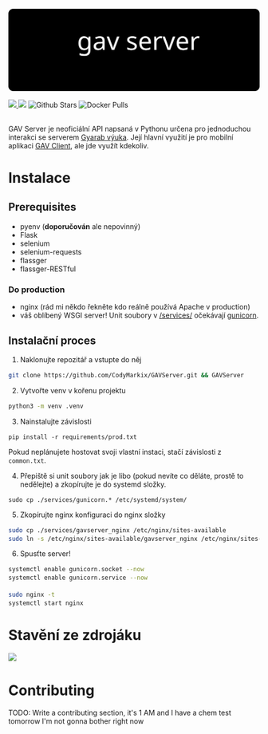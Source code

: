 ![repository logo](./assets/repologo.svg)


<div id="badges">
    <a href="https://gyarab.cz">
        <img alts="GyArab website" src="https://img.shields.io/badge/Gymnázium Arabská-blue?style=for-the-badge">
    </a>
    <img alts="Last Github Commit" src="https://img.shields.io/github/last-commit/CodyMarkix/GAVServer?style=for-the-badge">
    <img alt="Github Stars" src="https://img.shields.io/github/stars/CodyMarkix/GAVServer?style=for-the-badge">
    <img alt="Docker Pulls" src="https://img.shields.io/docker/pulls/markix124/gavserver?style=for-the-badge">
</div>

<br>

GAV Server je neoficiální API napsaná v Pythonu určena pro jednoduchou interakci se serverem [Gyarab výuka](https://vyuka.gyarab.cz). Její hlavní využití je pro mobilní aplikaci [GAV Client](https://github.com/CodyMarkix/GAVClient), ale jde využít kdekoliv.

# Instalace

## Prerequisites
- pyenv (**doporučován** ale nepovinný)
- Flask
- selenium
- selenium-requests
- flassger
- flassger-RESTful

### Do production

- nginx (rád mi někdo řekněte kdo reálně používá Apache v production)
- váš oblíbený WSGI server! Unit soubory v [/services/](../services/) očekávají [gunicorn](https://pypi.org/project/gunicorn).

## Instalační proces

1) Naklonujte repozitář a vstupte do něj

```bash
git clone https://github.com/CodyMarkix/GAVServer.git && GAVServer
```

2) Vytvořte venv v kořenu projektu

```bash
python3 -m venv .venv
```

3) Nainstalujte závislosti

```
pip install -r requirements/prod.txt
```

Pokud neplánujete hostovat svoji vlastní instaci, stačí závislosti z `common.txt`.

4) Přepiště si unit soubory jak je libo (pokud nevíte co děláte, prostě to nedělejte) a zkopírujte je do systemd složky.
```
sudo cp ./services/gunicorn.* /etc/systemd/system/
```

5) Zkopírujte nginx konfiguraci do nginx složky
```bash
sudo cp ./services/gavserver_nginx /etc/nginx/sites-available
sudo ln -s /etc/nginx/sites-available/gavserver_nginx /etc/nginx/sites-enabled/gavserver_nginx
```

6) Spusťte server!

```bash
systemctl enable gunicorn.socket --now
systemctl enable gunicorn.service --now

sudo nginx -t
systemctl start nginx
```

# Stavění ze zdrojáku

![](https://media1.tenor.com/m/PG7TQGmTPoMAAAAd/are-you-serious-spiderman.gif)

# Contributing

TODO: Write a contributing section, it's 1 AM and I have a chem test tomorrow I'm not gonna bother right now